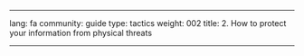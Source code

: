 

---

lang: fa
community: guide
type: tactics
weight: 002
title: 2. How to protect your information from physical threats

---

<stub>

